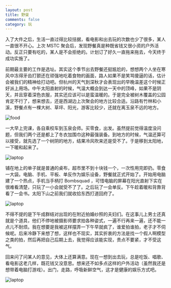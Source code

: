 ```yaml
---
layout: post
title: 野餐
comments: false
category: 玩
---
```


入了大件之后，生活一直过得比较拮据，看电影和出去玩的次数也少了很多，某人一直很不开心。上次 MSTC 聚会后，发现野餐真是种既省钱又很小资的户外活动。反正只要有吃的，某人是不会拒绝的。计划订了好久一直拖来拖去，今天终于成功实施了。

前期最主要的工作是选址。其实这个季节出去野餐还挺尴尬的，想想两个人坐在寒风中冻得牙齿打颤还在顽强地吃着食物的画面，路人如果不是笑骂傻逼的话，估计会被我们的精神给打动吧。但杭州的天气到深秋才会表现出的早晚温差这个时候正好派上用场。中午太阳直射的时候，气温大概会到达一天中的顶峰，如果不是阴天，并且穿着深色衣服，其实还应该可以是蛮温暖的。于是完全被树木覆盖的公园肯定不行了，想来想去，还是西湖边上次聚会的地方比较合适。沿路有竹林和小溪，野餐点有一棵大树、草坪、阳光，游客比较少，还就在离玉泉不远的地方。

![food](http://mforever78.qiniudn.com/picnic-food.jpg)

一大早上完课，各自乘校车到玉泉会师。买零食，出发。虽然提前觉得温度没问题，但我们两个还是都上了冬衣加围巾这种最强装备。到地方的时候，气温还算可以接受，就先选了一个树阴的地方，结果冷风吹来还是受不了。于是移到太阳地，一下暖和起来了。

![laptop](http://mforever78.qiniudn.com/picnic-laptop.jpg)

铺在地上的单子就是普通的桌布，超市里不到十块钱一个，一次性用完即扔。零食一大袋。电脑、手机、平板、单反作为娱乐设备，野餐就正式开始了。开始用电脑建了一个热点，手机当手柄打 Bombsquad ，可惜电脑的屏幕在阳光直射下实在很难看清楚，只玩了一小会就受不了了。之后玩了一会单反。下午趁着暖和背靠背看了一会书。太阳下山之前我们就收拾东西打道回府了。

![laptop](http://mforever78.qiniudn.com/picnic-canon.jpg)

不得不提的是下午成群结对出现的在附近拍婚纱照的夫妇们。在这事儿上男士还真就是个道具，他们不停地被摄影师要求拍各种姿式，一遍不行再来一遍，还不能一点儿不耐烦。我在想要是我被这样摆弄一下午早就疯了，谁爱拍谁拍，老子才不伺候呢。后来冷静下来想了想，这样也不现实，其实折衷的方法是找一个假人啊模型之类的拍，然后再把自己后期上去，我觉得应该能实现，贵点不要紧，才不受这气。

回来问了问某人的意见，大体上还算满意。现在一想到出去玩，总是吃饭、唱歌、看电影这老几样，既花钱又没意思。想来还不如多点这样的户外活动（虽然我还是想带着电脑打游戏）。出门，走路，呼吸新鲜空气，这才是健康的娱乐方式吧。

![laptop](http://mforever78.qiniudn.com/picnic-steps.png)